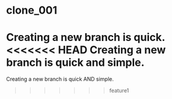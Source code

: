 # clone_001
Creating a new branch is quick.
<<<<<<< HEAD
Creating a new branch is quick and simple.
=======
Creating a new branch is quick AND simple.
>>>>>>> feature1
